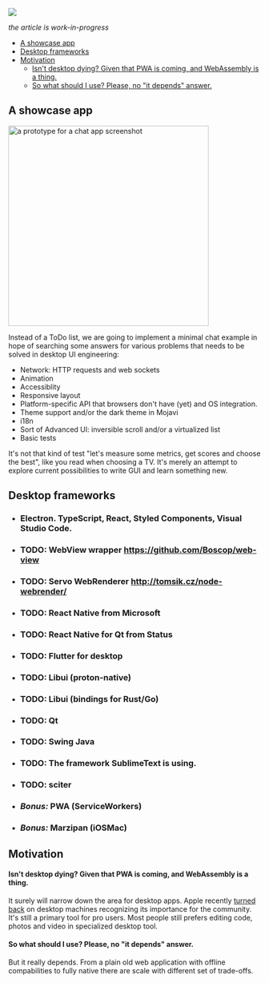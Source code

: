 [![](https://img.shields.io/badge/desktopui-slack-green.svg?logo=slack)](https://join.slack.com/t/desktopui/shared_invite/enQtNTE4NjEyNTA1MzE5LTczZWYzZGQ4YWVhNmFjMWE1N2U2M2FjOGVmYjljMTkyM2I3NjM2OWVhNmNhYTBkZWQxODcxMWY3ZDlhM2YzY2Q)

_the article is work-in-progress_

- [A showcase app](#a-showcase-app)
- [Desktop frameworks](#desktop-frameworks)
- [Motivation](#motivation)
    - [Isn't desktop dying? Given that PWA is coming, and WebAssembly is a thing.](#isnt-desktop-dying-given-that-pwa-is-coming-and-webassembly-is-a-thing)
    - [So what should I use? Please, no "it depends" answer.](#so-what-should-i-use-please-no-%22it-depends%22-answer)

## A showcase app

<img src="https://user-images.githubusercontent.com/1004115/50629735-e37d0d80-0f4e-11e9-9c2e-3081e943879e.png" alt="a prototype for a chat app screenshot" width="400"  />

Instead of a ToDo list, we are going to implement a minimal chat example in hope of searching some answers for various problems that needs to be solved in desktop UI engineering:

- Network: HTTP requests and web sockets
- Animation
- Accessiblity
- Responsive layout
- Platform-specific API that browsers don't have (yet) and OS integration.
- Theme support and/or the dark theme in Mojavi
- i18n
- Sort of Advanced UI: inversible scroll and/or a virtualized list
- Basic tests

It's not that kind of test "let's measure some metrics, get scores and choose the best", like you read when choosing a TV. It's merely an attempt
to explore current possibilities to write GUI and learn something new.

## Desktop frameworks

- ### Electron. TypeScript, React, Styled Components, Visual Studio Code.
- ### TODO: WebView wrapper https://github.com/Boscop/web-view
- ### TODO: Servo WebRenderer http://tomsik.cz/node-webrender/
- ### TODO: React Native from Microsoft
- ### TODO: React Native for Qt from Status
- ### TODO: Flutter for desktop
- ### TODO: Libui (proton-native)
- ### TODO: Libui (bindings for Rust/Go)
- ### TODO: Qt
- ### TODO: Swing Java
- ### TODO: The framework SublimeText is using.
- ### TODO: sciter
- ### _Bonus:_ PWA (ServiceWorkers)
- ### _Bonus:_ Marzipan (iOSMac)

## Motivation

#### Isn't desktop dying? Given that PWA is coming, and WebAssembly is a thing.

It surely will narrow down the area for desktop apps. Apple recently [turned back]() on desktop machines recognizing its importance for the community. It's still a primary tool for pro users. Most people still prefers editing code, photos and video in specialized desktop tool.

#### So what should I use? Please, no "it depends" answer.

But it really depends. From a plain old web application with offline compabilities to fully native there are scale with different set of trade-offs.
